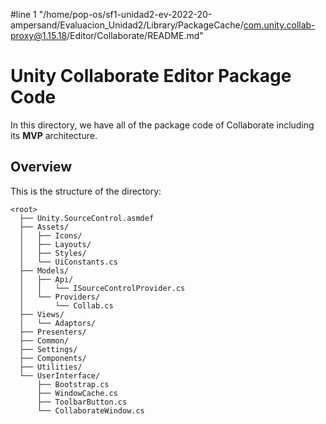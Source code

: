 #line 1 "/home/pop-os/sf1-unidad2-ev-2022-20-ampersand/Evaluacion_Unidad2/Library/PackageCache/com.unity.collab-proxy@1.15.18/Editor/Collaborate/README.md"
# Unity Collaborate Editor Package Code
In this directory, we have all of the package code of Collaborate including its **MVP** architecture.

## Overview
This is the structure of the directory:
```none
<root>
  ├── Unity.SourceControl.asmdef
  ├── Assets/
  │   ├── Icons/
  │   ├── Layouts/
  │   ├── Styles/
  │   └── UiConstants.cs
  ├── Models/
  │   ├── Api/
  │   │   └── ISourceControlProvider.cs
  │   └── Providers/
  │       └── Collab.cs
  ├── Views/
  │   └── Adaptors/
  ├── Presenters/
  ├── Common/
  ├── Settings/
  ├── Components/
  ├── Utilities/
  └── UserInterface/
      ├── Bootstrap.cs
      ├── WindowCache.cs
      ├── ToolbarButton.cs
      └── CollaborateWindow.cs
```
